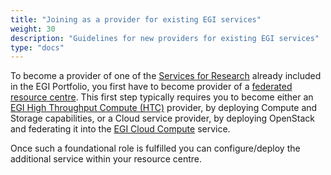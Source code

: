 ```yaml
---
title: "Joining as a provider for existing EGI services"
weight: 30
description: "Guidelines for new providers for existing EGI services"
type: "docs"
---
```


To become a provider of one of the
[Services for Research](https://www.egi.eu/services/research/) already included
in the EGI Portfolio, you first have to become provider of a
[federated resource centre](../federated-resource-centre). This first step
typically requires you to become either an
[EGI High Throughput Compute (HTC)](../../../high-throughput-compute) provider,
by deploying Compute and Storage capabilities, or a Cloud service provider, by
deploying OpenStack and federating it into the
[EGI Cloud Compute](../../../cloud-compute) service.

Once such a foundational role is fulfilled you can configure/deploy the
additional service within your resource centre.
